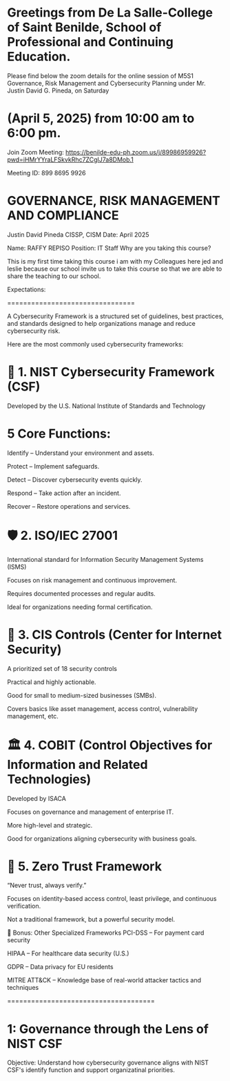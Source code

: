 # Greetings from De La Salle-College of Saint Benilde, School of Professional and Continuing Education.

Please find below the zoom details for the online session of M5S1 Governance, Risk Management and Cybersecurity Planning under Mr. Justin David G. Pineda, on Saturday 

# (April 5, 2025) from 10:00 am to 6:00 pm. 

Join Zoom Meeting: https://benilde-edu-ph.zoom.us/j/89986959926?pwd=iHMrYYraLFSkvkRhc7ZCgIJ7a8DMob.1

Meeting ID: 899 8695 9926




# GOVERNANCE, RISK MANAGEMENT AND COMPLIANCE
Justin David Pineda CISSP, CISM
Date: April 2025



Name: RAFFY REPISO
Position: IT Staff
Why are you taking this course? 

This is my first time taking this course i am with my Colleagues here jed and leslie because our school invite us to take this course so that we are able to share the teaching to our school.

Expectations:


================================


A Cybersecurity Framework is a structured set of guidelines, best practices, and standards designed to help organizations manage and reduce cybersecurity risk.

Here are the most commonly used cybersecurity frameworks:

# 🔐 1. NIST Cybersecurity Framework (CSF)
Developed by the U.S. National Institute of Standards and Technology

# 5 Core Functions:

Identify – Understand your environment and assets.

Protect – Implement safeguards.

Detect – Discover cybersecurity events quickly.

Respond – Take action after an incident.

Recover – Restore operations and services.

# 🛡️ 2. ISO/IEC 27001
International standard for Information Security Management Systems (ISMS)

Focuses on risk management and continuous improvement.

Requires documented processes and regular audits.

Ideal for organizations needing formal certification.

# 🔐 3. CIS Controls (Center for Internet Security)
A prioritized set of 18 security controls

Practical and highly actionable.

Good for small to medium-sized businesses (SMBs).

Covers basics like asset management, access control, vulnerability management, etc.

# 🏛️ 4. COBIT (Control Objectives for Information and Related Technologies)
Developed by ISACA

Focuses on governance and management of enterprise IT.

More high-level and strategic.

Good for organizations aligning cybersecurity with business goals.

# 🧱 5. Zero Trust Framework
“Never trust, always verify.”

Focuses on identity-based access control, least privilege, and continuous verification.

Not a traditional framework, but a powerful security model.

🧰 Bonus: Other Specialized Frameworks
PCI-DSS – For payment card security

HIPAA – For healthcare data security (U.S.)

GDPR – Data privacy for EU residents

MITRE ATT&CK – Knowledge base of real-world attacker tactics and techniques


=====================================




# 1: Governance through the Lens of NIST CSF
Objective: Understand how cybersecurity governance aligns with NIST
CSF's identify function and support organizatinal priorities.





































